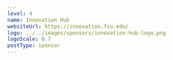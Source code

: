```yaml
---
level: 4
name: Innovation Hub
websiteUrl: https://innovation.fsu.edu/
logo: ../../images/sponsors/innovation-hub-logo.png
logoScale: 0.7
postType: sponsor
---
```

